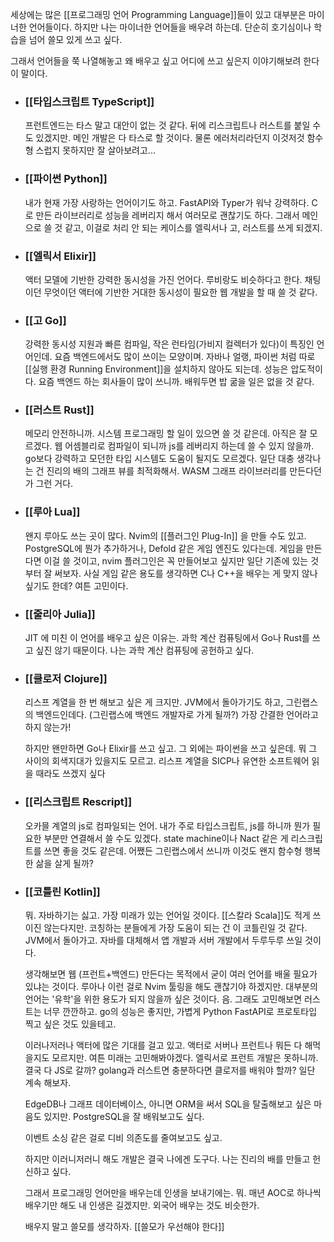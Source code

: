 세상에는 많은 [[프로그래밍 언어 Programming Language]]들이 있고 대부분은 마이너한 언어들이다. 하지만 나는 마이너한 언어들을 배우려 하는데. 단순히 호기심이나 학습을 넘어 쓸모 있게 쓰고 싶다.

그래서 언어들을 쭉 나열해놓고 왜 배우고 싶고 어디에 쓰고 싶은지 이야기해보려 한다 이 말이다.

- ### [[타입스크립트 TypeScript]]
  프런트엔드는 타스 말고 대안이 없는 것 같다. 뒤에 리스크립트나 러스트를 붙일 수도 있겠지만. 메인 개발은 다 타스로 할 것이다. 물론 에러처리라던지 이것저것 함수형 스럽지 못하지만 잘 살아보려고...
- ### [[파이썬 Python]]
  내가 현재 가장 사랑하는 언어이기도 하고. FastAPI와 Typer가 워낙 강력하다. C로 만든 라이브러리로 성능을 레버리지 해서 여러모로 괜찮기도 하다. 그래서 메인으로 쓸 것 같고, 이걸로 처리 안 되는 케이스를 엘릭서나 고, 러스트를 쓰게 되겠지.
- ### [[엘릭서 Elixir]]
  액터 모델에 기반한 강력한 동시성을 가진 언어다. 루비랑도 비슷하다고 한다.
  채팅이던 무엇이던 액터에 기반한 거대한 동시성이 필요한 웹 개발을 할 때 쓸 것 같다.
- ### [[고 Go]]
  강력한 동시성 지원과 빠른 컴파일, 작은 런타임(가비지 컬렉터가 있다)이 특징인 언어인데. 요즘 백엔드에서도 많이 쓰이는 모양이며. 자바나 얼랭, 파이썬 처럼 따로 [[실행 환경 Running Environment]]을 설치하지 않아도 되는데. 성능은 압도적이다. 요즘 백엔드 하는 회사들이 많이 쓰니까. 배워두면 밥 굶을 일은 없을 것 같다.
- ### [[러스트 Rust]]
  메모리 안전하니까. 시스템 프로그래밍 할 일이 있으면 쓸 것 같은데. 아직은 잘 모르겠다. 웹 어셈블리로 컴파일이 되니까 js를 레버리지 하는데 쓸 수 있지 않을까. go보다 강력하고 모던한 타입 시스템도 도움이 될지도 모르겠다. 일단 대충 생각나는 건 진리의 배의 그래프 뷰를 최적화해서. WASM 그래프 라이브러리를 만든다던가 그런 거다.
- ### [[루아 Lua]]
  왠지 루아도 쓰는 곳이 많다. Nvim의 [[플러그인 Plug-In]] 을 만들 수도 있고. PostgreSQL에 뭔가 추가하거나, Defold 같은 게임 엔진도 있다는데. 게임을 만든다면 이걸 쓸 것이고, nvim 플러그인은 꼭 만들어보고 싶지만 일단 기존에 있는 것부터 잘 써보자.
  사실 게임 같은 용도를 생각하면 C나 C++을 배우는 게 맞지 않나 싶기도 한데? 여튼 고민이다.
- ### [[줄리아 Julia]]
  JIT 에 미친 이 언어를 배우고 싶은 이유는. 과학 계산 컴퓨팅에서 Go나 Rust를 쓰고 싶진 않기 때문이다. 나는 과학 계산 컴퓨팅에 공헌하고 싶다.
- ### [[클로저 Clojure]]
  리스프 계열을 한 번 해보고 싶은 게 크지만. JVM에서 돌아가기도 하고, 그린랩스의 백엔드인데다. (그린랩스에 백엔드 개발자로 가게 될까?) 가장 간결한 언어라고 하지 않는가!
  
  하지만 왠만하면 Go나 Elixir를 쓰고 싶고. 그 외에는 파이썬을 쓰고 싶은데. 뭐 그 사이의 회색지대가 있을지도 모르고. 리스프 계열을 SICP나 유연한 소프트웨어 읽을 때라도 쓰겠지 싶다
- ### [[리스크립트 Rescript]]
  오카믈 계열의 js로 컴파일되는 언어. 내가 주로 타입스크립트, js를 하니까 뭔가 필요한 부분만 연결해서 쓸 수도 있겠다. state machine이나 Nact 같은 게 리스크립트를 쓰면 좋을 것도 같은데. 어쨌든 그린랩스에서 쓰니까 이것도 왠지 함수형 행복한 삶을 살게 될까?
- ### [[코틀린 Kotlin]]
  뭐. 자바하기는 싫고. 가장 미래가 있는 언어일 것이다. [[스칼라 Scala]]도 적게 쓰이진 않는다지만. 코칭하는 분들에게 가장 도움이 되는 건 이 코틀린일 것 같다. JVM에서 돌아가고. 자바를 대체해서 앱 개발과 서버 개발에서 두루두루 쓰일 것이다.
  
  생각해보면 웹 (프런트+백엔드) 만든다는 목적에서 굳이 여러 언어를 배울 필요가 있냐는 것이다. 루아나 이런 걸로 Nvim 툴링을 해도 괜찮기야 하겠지만. 대부분의 언어는 '유학'을 위한 용도가 되지 않을까 싶은 것이다. 음. 그래도 고민해보면 러스트는 너무 깐깐하고. go의 성능은 좋지만, 가볍게 Python FastAPI로 프로토타입 찍고 싶은 것도 있을테고.
  
  이러나저러나 액터에 많은 기대를 걸고 있고. 액터로 서버나 프런트나 뭐든 다 해먹을지도 모르지만. 여튼 미래는 고민해봐야겠다. 엘릭서로 프런트 개발은 못하니까. 결국 다 JS로 갈까? golang과 러스트면 충분하다면 클로저를 배워야 할까? 일단 계속 해보자.
  
  EdgeDB나 그래프 데이터베이스, 아니면 ORM을 써서 SQL을 탈출해보고 싶은 마음도 있지만. PostgreSQL을 잘 배워보고도 싶다.
  
  이벤트 소싱 같은 걸로 디비 의존도를 줄여보고도 싶고.
  
  하지만 이러니저러니 해도 개발은 결국 나에겐 도구다. 나는 진리의 배를 만들고 헌신하고 싶다.
  
  그래서 프로그래밍 언어만을 배우는데 인생을 보내기에는. 뭐. 매년 AOC로 하나씩 배우기만 해도 내 인생은 길겠지만. 외국어 배우는 것도 비슷한가.
  
  배우지 말고 쓸모를 생각하자. [[쓸모가 우선해야 한다]]